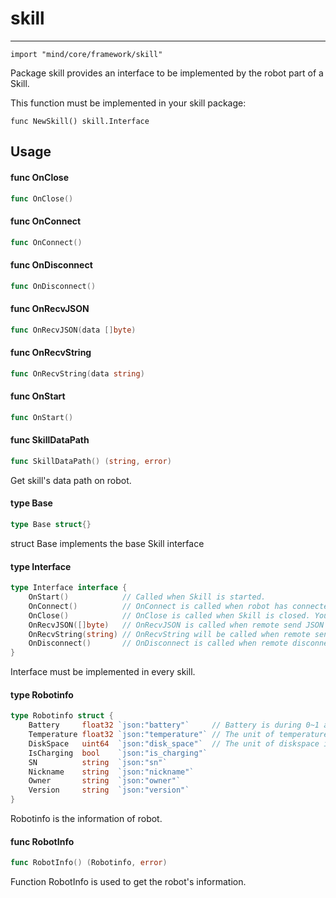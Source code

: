 # skill
----
    import "mind/core/framework/skill"

Package skill provides an interface to be implemented by the robot part of a
Skill.

This function must be implemented in your skill package:

    func NewSkill() skill.Interface

## Usage

#### func  OnClose

```go
func OnClose()
```

#### func  OnConnect

```go
func OnConnect()
```

#### func  OnDisconnect

```go
func OnDisconnect()
```

#### func  OnRecvJSON

```go
func OnRecvJSON(data []byte)
```

#### func  OnRecvString

```go
func OnRecvString(data string)
```

#### func  OnStart

```go
func OnStart()
```

#### func  SkillDataPath

```go
func SkillDataPath() (string, error)
```
Get skill's data path on robot.

#### type Base

```go
type Base struct{}
```

struct Base implements the base Skill interface

#### type Interface

```go
type Interface interface {
	OnStart()            // Called when Skill is started.
	OnConnect()          // OnConnect is called when robot has connected to remote.
	OnClose()            // OnClose is called when Skill is closed. You have 1 second to do clean up before Skill is force terminated.
	OnRecvJSON([]byte)   // OnRecvJSON is called when remote send JSON data to robot. Use json.Unmarshal to parse.
	OnRecvString(string) // OnRecvString will be called when remote send string data ro robot.
	OnDisconnect()       // OnDisconnect is called when remote disconnected from robot.
}
```

Interface must be implemented in every skill.

#### type Robotinfo

```go
type Robotinfo struct {
	Battery     float32 `json:"battery"`     // Battery is during 0~1 and 1 means the battery is full of power.
	Temperature float32 `json:"temperature"` // The unit of temperature is centigrade.
	DiskSpace   uint64  `json:"disk_space"`  // The unit of diskspace is byte(B).
	IsCharging  bool    `json:"is_charging"`
	SN          string  `json:"sn"`
	Nickname    string  `json:"nickname"`
	Owner       string  `json:"owner"`
	Version     string  `json:"version"`
}
```

Robotinfo is the information of robot.

#### func  RobotInfo

```go
func RobotInfo() (Robotinfo, error)
```
Function RobotInfo is used to get the robot's information.
